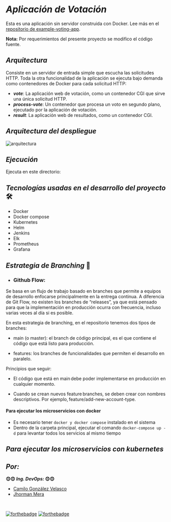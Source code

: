 # <b> **_Aplicación de Votación_** </b>

Esta es una aplicación sin servidor construida con Docker. Lee más en el [repositorio de example-voting-app](https://github.com/bfirsh/funker-example-voting-app).

**Nota:** Por requerimientos del presente proyecto se modifico el código fuente.

## <b> _Arquitectura_ </b>

Consiste en un servidor de entrada simple que escucha las solicitudes HTTP. Toda la otra funcionalidad de la aplicación se ejecuta bajo demanda como contenedores de Docker para cada solicitud HTTP:

- **_vote_**: La aplicación web de votación, como un contenedor CGI que sirve una única solicitud HTTP.
- **_process-vote_**: Un contenedor que procesa un voto en segundo plano, ejecutado por la aplicación de votación.
- **_result_**: La aplicación web de resultados, como un contenedor CGI.

## <b> _Arquitectura del despliegue_ </b>
![arquitectura](/resources/img/arq_image.png)

## <b> _Ejecución_ </b>

Ejecuta en este directorio:




## <b> _Tecnologías usadas en el desarrollo del proyecto_ </b> 🛠️

* Docker
* Docker compose
* Kubernetes
* Helm
* Jenkins
* Elk
* Prometheus
* Grafana

## <b> _Estrategia de Branching_ </b> 📄

* ### Github Flow: 
Se basa en un flujo de trabajo basado en branches que permite a equipos de desarrollo enfocarse principalmente en la entrega continua. A diferencia de Git Flow, no existen los branches de “releases”, ya que está pensado para que la implementación en producción ocurra con frecuencia, incluso varias veces al día si es posible. 

En esta estrategia de branching, en el repositorio tenemos dos tipos de branches: 

- main (o master): el branch de código principal, es el que contiene el código que está listo para producción. 

- features: los branches de funcionalidades que permiten el desarrollo en paralelo. 

Principios que seguir: 

- El código que está en main debe poder implementarse en producción en cualquier momento. 

- Cuando se crean nuevos feature branches, se deben crear con nombres descriptivos. Por ejemplo, feature/add-new-account-type. 

#### Para ejecutar los microservicios con docker

- Es necesario tener ````docker y docker compose```` instalado en el sistema
- Dentro de la carpeta principal, ejecutar el comando ````docker-compose up -d```` para levantar todos los servicios al mismo tiempo 

## <b> _Para ejecutar los microservicios con kubernetes_ </B>

  


## <b> _Por:_ </b>
<b> 😊😊 _**Ing. DevOps:**_ 😊😊 </b>

+ [Camilo González Velasco](https://github.com/camilogonzalez7424 "Camilo G.")
+ [Jhorman Mera](https://github.com/JhormanMera "Jhorman M.")


<br>

[![forthebadge](https://forthebadge.com/images/badges/made-with-javascript.svg)](https://forthebadge.com)
[![forthebadge](https://forthebadge.com/images/badges/built-with-love.svg)](https://forthebadge.com)

<!--[![forthebadge](https://forthebadge.com/images/badges/docker-container.svg)](https://forthebadge.com)-->